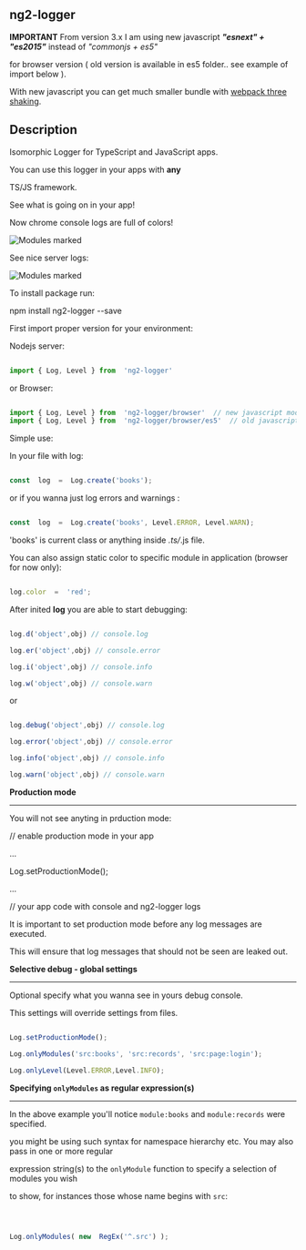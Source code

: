 
## ng2-logger ##

  

**IMPORTANT** From version 3.x I am using new javascript ***"esnext" + "es2015"*** instead of *"commonjs + es5"*

for browser version ( old version is available in es5 folder.. see example of import below ).

With new javascript you can get much smaller bundle with [webpack three shaking](https://webpack.js.org/guides/tree-shaking/). 

  
  

## Description ##

  

Isomorphic Logger for TypeScript and JavaScript apps.

  

You can use this logger in your apps with **any**

TS/JS framework.

  
  
  

See what is going on in your app!

Now chrome console logs are full of colors!

  

![Modules marked](screen.png)

  

See nice server logs:

  

![Modules marked](server.png)

  
  

To install package run:

  

npm install ng2-logger --save

  

First import proper version for your environment:

  

Nodejs server:

  

```ts

import { Log, Level } from  'ng2-logger'

```

or Browser:

  

```ts

import { Log, Level } from  'ng2-logger/browser'  // new javascript module: es2015 + esnext
import { Log, Level } from  'ng2-logger/browser/es5'  // old javascript module: es5 + commonjs

```

  

Simple use:

  

In your file with log:

```ts

const  log  =  Log.create('books');

```

or if you wanna just log errors and warnings :

```ts

const  log  =  Log.create('books', Level.ERROR, Level.WARN);

```

'books' is current class or anything inside *.ts/*.js file.

  

You can also assign static color to specific module in application (browser for now only):

```ts

log.color  =  'red';

```

After inited **log** you are able to start debugging:

```ts

log.d('object',obj) // console.log

log.er('object',obj) // console.error

log.i('object',obj) // console.info

log.w('object',obj) // console.warn

```

or

```ts

log.debug('object',obj) // console.log

log.error('object',obj) // console.error

log.info('object',obj) // console.info

log.warn('object',obj) // console.warn

```

  
  

**Production mode**

-------------------

  

You will not see anyting in prduction mode:

  

// enable production mode in your app

...

Log.setProductionMode();

...

// your app code with console and ng2-logger logs

  
  

It is important to set production mode before any log messages are executed.

This will ensure that log messages that should not be seen are leaked out.

  
  

**Selective debug - global settings**

-------------------

  

Optional specify what you wanna see in yours debug console.

This settings will override settings from files.

  

```ts

Log.setProductionMode();

Log.onlyModules('src:books', 'src:records', 'src:page:login');

Log.onlyLevel(Level.ERROR,Level.INFO);

```

  

**Specifying `onlyModules` as regular expression(s)**

-------------------

  

In the above example you'll notice `module:books` and `module:records` were specified.

you might be using such syntax for namespace hierarchy etc. You may also pass in one or more regular

expression string(s) to the `onlyModule` function to specify a selection of modules you wish

to show, for instances those whose name begins with `src`:

  

```ts

  

Log.onlyModules( new  RegEx('^.src') );

```
